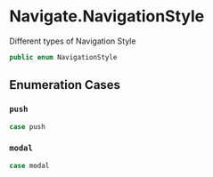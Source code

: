 # Navigate.NavigationStyle

Different types of Navigation Style

``` swift
public enum NavigationStyle
```

## Enumeration Cases

### `push`

``` swift
case push
```

### `modal`

``` swift
case modal
```
